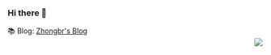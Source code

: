 ### Hi there 👋

<!--
**zhongbr/zhongbr** is a ✨ _special_ ✨ repository because its `README.md` (this file) appears on your GitHub profile.

Here are some ideas to get you started:

- 🔭 I’m currently working on ...
- 🌱 I’m currently learning ...
- 👯 I’m looking to collaborate on ...
- 🤔 I’m looking for help with ...
- 💬 Ask me about ...
- 📫 How to reach me: ...
- 😄 Pronouns: ...
- ⚡ Fun fact: ...
-->
<div align="left">
  📚 Blog: <a href="https://zhongbr.cn">Zhongbr's Blog</a>
</div>

<img align="right" src="https://github-readme-stats-one-bice.vercel.app/api?username=zhongbr&show_icons=true&include_all_commits=true&count_private=true&role=OWNER,ORGANIZATION_MEMBER,COLLABORATOR" />
